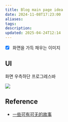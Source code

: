 ```yaml
---
title: Blog main page idea
date: 2024-11-08T17:23:00
aliases: 
tags: 
description: 
updated: 2025-04-24T12:14
---
```


- [x] 화면을 가득 채우는 이미지

## UI

화면 우측하단 프로그레스바

![](https://i.imgur.com/d9gOUTS.png)


## Reference

- [一些可有可无的故事](https://krlite.github.io/)
